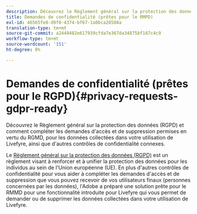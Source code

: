 ```yaml
---
description: Découvrez le Règlement général sur la protection des données (RGPD) et comment compléter les demandes d'accès et de suppression permises en vertu du RGMD, pour les données collectées dans votre utilisation de Livefyre, ainsi que d'autres contrôles de confidentialité connexes.
title: Demandes de confidentialité (prêtes pour le RMPD)
exl-id: 46565fe8-d9f0-4374-bf67-1a0bca28588a
translation-type: tm+mt
source-git-commit: a2449482e617939cfda7e367da34875bf187c4c9
workflow-type: tm+mt
source-wordcount: '151'
ht-degree: 0%

---
```


# Demandes de confidentialité (prêtes pour le RGPD){#privacy-requests-gdpr-ready}

Découvrez le Règlement général sur la protection des données (RGPD) et comment compléter les demandes d&#39;accès et de suppression permises en vertu du RGMD, pour les données collectées dans votre utilisation de Livefyre, ainsi que d&#39;autres contrôles de confidentialité connexes.

Le [Règlement général sur la protection des données (RGPD)](https://adobe.io/apis/cloudplatform/gdpr.html) est un règlement visant à renforcer et à unifier la protection des données pour les individus au sein de l&#39;Union européenne (UE). En plus d&#39;autres contrôles de confidentialité pour vous aider à compléter les demandes d&#39;accès et de suppression que vous pouvez recevoir de vos utilisateurs finaux (personnes concernées par les données), l&#39;Adobe a préparé une solution prête pour le RMMD pour une fonctionnalité introduite pour Livefyre qui vous permet de demander ou de supprimer les données collectées dans votre utilisation de Livefyre.
